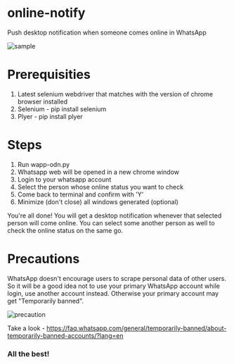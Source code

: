 # online-notify
Push desktop notification when someone comes online in WhatsApp

![sample](https://user-images.githubusercontent.com/100990020/156877847-5184382c-ab1b-4d3f-94ef-5c2b4aad8526.PNG)

# Prerequisities
1. Latest selenium webdriver that matches with the version of chrome browser installed
2. Selenium - pip install selenium
3. Plyer - pip install plyer

# Steps
1. Run wapp-odn.py
2. Whatsapp web will be opened in a new chrome window
3. Login to your whatsapp account
4. Select the person whose online status you want to check
5. Come back to terminal and confirm with 'Y'
6. Minimize (don't close) all windows generated (optional)

You're all done! You will get a desktop notification whenever that selected person will come online. You can select some another person as well to check the online status on the same go.

# Precautions

WhatsApp doesn't encourage users to scrape personal data of other users. So it will be a good idea not to use your primary WhatsApp account while login, use another account instead. Otherwise your primary account may get "Temporarily banned".

![precaution](https://user-images.githubusercontent.com/100990020/156909311-156b1526-eeb3-4e7c-90bd-e8bd88376d26.PNG)

Take a look - https://faq.whatsapp.com/general/temporarily-banned/about-temporarily-banned-accounts/?lang=en

### All the best!
